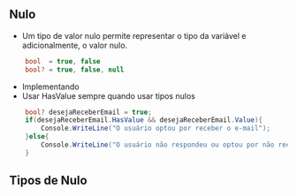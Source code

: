 ## Nulo
* Um tipo de valor nulo permite representar o tipo da variável e adicionalmente, o valor nulo.
```csharp
    bool  = true, false
    bool? = true, false, null
```

* Implementando
* Usar HasValue sempre quando usar tipos nulos

```csharp
    bool? desejaReceberEmail = true;
    if(desejaReceberEmail.HasValue && desejaReceberEmail.Value){
        Console.WriteLine("O usuário optou por receber o e-mail");
    }else{
        Console.WriteLine("O usuário não respondeu ou optou por não receber o e-mail");
    }
```
## Tipos de Nulo
